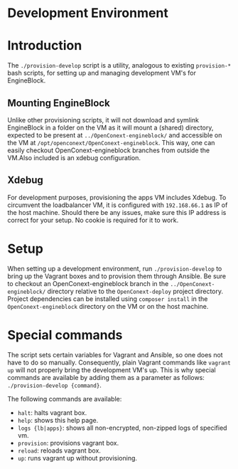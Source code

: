 Development Environment
==============================

# Introduction
The `./provision-develop` script is a utility, analogous to existing `provision-*` bash scripts, for setting up and managing development VM's for EngineBlock.

## Mounting EngineBlock
Unlike other provisioning scripts, it will not download and symlink EngineBlock in a folder on the VM as it will mount a (shared) directory, expected to be present at `../OpenConext-engineblock/` and accessible on the VM at `/opt/openconext/OpenConext-engineblock`.
This way, one can easily checkout OpenConext-engineblock branches from outside the VM.Also included is an xdebug configuration.

## Xdebug
For development purposes, provisioning the apps VM includes Xdebug. To circumvent the loadbalancer VM, it is configured with `192.168.66.1` as IP of the host machine. 
Should there be any issues, make sure this IP address is correct for your setup.
No cookie is required for it to work.

# Setup
When setting up a development environment, run `./provision-develop` to bring up the Vagrant boxes and to provision them through Ansible.
Be sure to checkout an OpenConext-engineblock branch in the `../OpenConext-engineblock/` directory relative to the `OpenConext-deploy` project directory.
Project dependencies can be installed using `composer install` in the `OpenConext-engineblock` directory on the VM or on the host machine.

# Special commands
The script sets certain variables for Vagrant and Ansible, so one does not have to do so manually. Consequently, plain Vagrant commands like `vagrant up` will not properly bring the development VM's up.
This is why special commands are available by adding them as a parameter as follows: `./provision-develop {command}`.

The following commands are available:
   - `halt`: halts vagrant box.
   - `help`: shows this help page.
   - `logs {lb|apps}`: shows all non-encrypted, non-zipped logs of specified vm.
   - `provision`: provisions vagrant box.
   - `reload`: reloads vagrant box.
   - `up`: runs vagrant up without provisioning.





